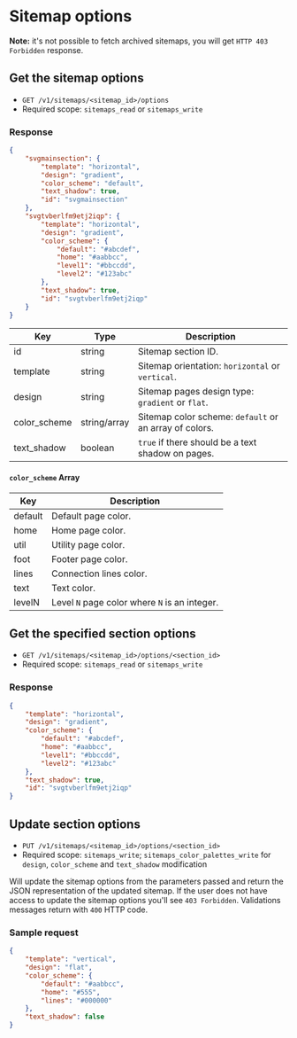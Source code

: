 # Sitemap options

**Note:** it's not possible to fetch archived sitemaps, you will get `HTTP 403 Forbidden` response.

## Get the sitemap options

* `GET /v1/sitemaps/<sitemap_id>/options`
* Required scope: `sitemaps_read` or `sitemaps_write`

### Response
``` json
{
    "svgmainsection": {
        "template": "horizontal",
        "design": "gradient",
        "color_scheme": "default",
        "text_shadow": true,
        "id": "svgmainsection"
    },
    "svgtvberlfm9etj2iqp": {
        "template": "horizontal",
        "design": "gradient",
        "color_scheme": {
            "default": "#abcdef",
            "home": "#aabbcc",
            "level1": "#bbccdd",
            "level2": "#123abc"
        },
        "text_shadow": true,
        "id": "svgtvberlfm9etj2iqp"
    }
}
```
Key | Type | Description
--- | --- | ---
id | string | Sitemap section ID.
template | string | Sitemap orientation: `horizontal` or `vertical`.
design | string | Sitemap pages design type: `gradient` or `flat`.
color_scheme | string/array | Sitemap color scheme: `default` or an array of colors.
text_shadow | boolean | `true` if there should be a text shadow on pages.

#### `color_scheme` Array
Key | Description
--- | ---
default | Default page color.
home | Home page color.
util | Utility page color.
foot | Footer page color.
lines | Connection lines color.
text | Text color.
levelN | Level `N` page color where `N` is an integer.

## Get the specified section options

* `GET /v1/sitemaps/<sitemap_id>/options/<section_id>`
* Required scope: `sitemaps_read` or `sitemaps_write`

### Response
``` json
{
    "template": "horizontal",
    "design": "gradient",
    "color_scheme": {
        "default": "#abcdef",
        "home": "#aabbcc",
        "level1": "#bbccdd",
        "level2": "#123abc"
    },
    "text_shadow": true,
    "id": "svgtvberlfm9etj2iqp"
}
```

## Update section options

* `PUT /v1/sitemaps/<sitemap_id>/options/<section_id>`
* Required scope: `sitemaps_write`; `sitemaps_color_palettes_write` for `design`, `color_scheme` and `text_shadow` modification

Will update the sitemap options from the parameters passed and return the JSON representation of the updated sitemap. If the user does not have access to update the sitemap options you'll see `403 Forbidden`. Validations messages return with `400` HTTP code.

### Sample request
``` json
{
    "template": "vertical",
    "design": "flat",
    "color_scheme": {
        "default": "#aabbcc",
        "home": "#555",
        "lines": "#000000"
    },
    "text_shadow": false
}
```